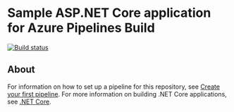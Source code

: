 # Sample ASP.NET Core application for Azure Pipelines Build

[![Build status](https://dev.azure.com/superusers-kursus/devops/_apis/build/status/working-ok/GUI-build-on-github/ASP.NET%20Core-GUI-Template)](https://dev.azure.com/superusers-kursus/devops/_build/latest?definitionId=10)



## About 

For information on how to set up a pipeline for this repository, see [Create your first pipeline](https://docs.microsoft.com/azure/devops/pipelines/get-started-yaml?view=azure-devops).
For more information on building .NET Core applications, see [.NET Core](https://docs.microsoft.com/azure/devops/pipelines/languages/dotnet-core?view=azure-devops).



